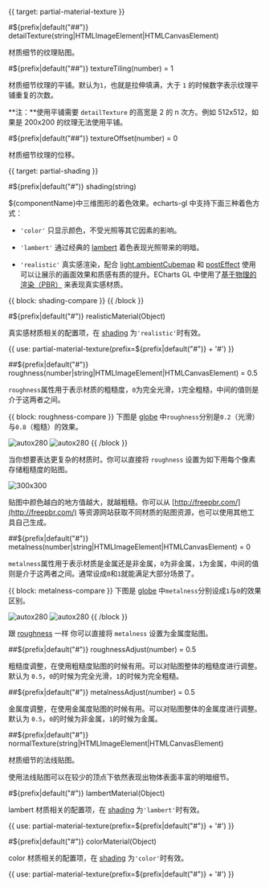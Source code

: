 {{ target: partial-material-texture }}

#${prefix|default("##")} detailTexture(string|HTMLImageElement|HTMLCanvasElement)

材质细节的纹理贴图。

#${prefix|default("##")} textureTiling(number) = 1

材质细节纹理的平铺。默认为`1`，也就是拉伸填满，大于 `1` 的时候数字表示纹理平铺重复的次数。

**注：**使用平铺需要 `detailTexture` 的高宽是 2 的 n 次方。例如 512x512，如果是 200x200 的纹理无法使用平铺。

#${prefix|default("##")} textureOffset(number) = 0

材质细节纹理的位移。

{{ target: partial-shading }}

#${prefix|default("#")} shading(string)

${componentName}中三维图形的着色效果。echarts-gl 中支持下面三种着色方式：

+ `'color'`
只显示颜色，不受光照等其它因素的影响。

+ `'lambert'`
通过经典的 [lambert](https://en.wikipedia.org/wiki/Lambertian_reflectance) 着色表现光照带来的明暗。

+ `'realistic'`
真实感渲染，配合 [light.ambientCubemap](~globe.light.ambientCubemap) 和 [postEffect](~globe.postEffect) 使用可以让展示的画面效果和质感有质的提升。ECharts GL 中使用了[基于物理的渲染（PBR）](https://www.marmoset.co/posts/physically-based-rendering-and-you-can-too/) 来表现真实感材质。

{{ block: shading-compare }}
{{ /block }}

#${prefix|default("#")} realisticMaterial(Object)

真实感材质相关的配置项，在 [shading](~${componentType}.shading) 为`'realistic'`时有效。

{{ use: partial-material-texture(prefix=${prefix|default("#")} + '#') }}

##${prefix|default("#")} roughness(number|string|HTMLImageElement|HTMLCanvasElement) = 0.5

`roughness`属性用于表示材质的粗糙度，`0`为完全光滑，`1`完全粗糙，中间的值则是介于这两者之间。

{{ block: roughness-compare }}
下图是 [globe](~globe) 中`roughness`分别是`0.2`（光滑）与`0.8`（粗糙）的效果。

![autox280](~globe-gloss.png)
![autox280](~globe-rough.png)
{{ /block }}

当你想要表达更复杂的材质时。你可以直接将 `roughness` 设置为如下用每个像素存储粗糙度的贴图。

![300x300](~roughness.png)

贴图中颜色越白的地方值越大，就越粗糙。你可以从 [http://freepbr.com/](http://freepbr.com/) 等资源网站获取不同材质的贴图资源，也可以使用其他工具自己生成。

##${prefix|default("#")} metalness(number|string|HTMLImageElement|HTMLCanvasElement) = 0

`metalness`属性用于表示材质是金属还是非金属，`0`为非金属，`1`为金属，中间的值则是介于这两者之间。通常设成`0`和`1`就能满足大部分场景了。

{{ block: metalness-compare }}
下图是 [globe](~globe) 中`metalness`分别设成`1`与`0`的效果区别。

![autox280](~globe-metal.png)
![autox280](~globe-non-metal.png)
{{ /block }}

跟 [roughness](~${componentType}.realisticMaterial.roughness) 一样 你可以直接将 `metalness` 设置为金属度贴图。

##${prefix|default("#")} roughnessAdjust(number) = 0.5

粗糙度调整，在使用粗糙度贴图的时候有用。可以对贴图整体的粗糙度进行调整。默认为 `0.5`，`0`的时候为完全光滑，`1`的时候为完全粗糙。

##${prefix|default("#")} metalnessAdjust(number) = 0.5

金属度调整，在使用金属度贴图的时候有用。可以对贴图整体的金属度进行调整。默认为 `0.5`，`0`的时候为非金属，`1`的时候为金属。


##${prefix|default("#")} normalTexture(string|HTMLImageElement|HTMLCanvasElement)

材质细节的法线贴图。

使用法线贴图可以在较少的顶点下依然表现出物体表面丰富的明暗细节。



#${prefix|default("#")} lambertMaterial(Object)

lambert 材质相关的配置项，在 [shading](~${componentType}.shading) 为`'lambert'`时有效。

{{ use: partial-material-texture(prefix=${prefix|default("#")} + '#') }}

#${prefix|default("#")} colorMaterial(Object)

color 材质相关的配置项，在 [shading](~${componentType}.shading) 为`'color'`时有效。

{{ use: partial-material-texture(prefix=${prefix|default("#")} + '#') }}

